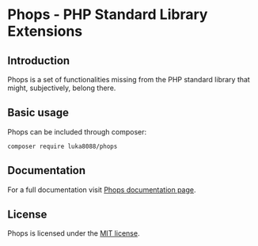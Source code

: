 Phops - PHP Standard Library Extensions
=======================================


Introduction
------------

Phops is a set of functionalities missing from the PHP standard library that might, subjectively, belong there.


Basic usage
-----------

Phops can be included through composer:

    composer require luka8088/phops


Documentation
-------------

For a full documentation visit [Phops documentation page](/documentation/index.md).


License
-------

Phops is licensed under the [MIT license](/license.txt).
